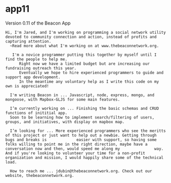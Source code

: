 # app11
Version 0.11 of the Beacon App


    Hi, I'm Jared, and I'm working on programming a social network utility devoted to community connection and action, instead of profits and capturing attention. 
      ~Read more about what I'm working on at www.thebeaconnetwork.org.
      
       I'm a novice programmer putting this together by myself until I find the people to help me. 
          Right now we have a limited budget but are increasing our fundraising outreach this year. 
          Eventually we hope to hire experienced programmers to guide and support app development. 
          In the meantime any voluntary help as I write this code on my own is appreciated!
      
      I'm writing Beacon in ... Javascript, node, express, mongo, and mongoose, with Mapbox-GLJS for some main features.
      
      I’m currently working on ... Finishing the basic schemas and CRUD functions of inititial app. 
      Soon to be learning how to implement search/filtering of users, groups, and initiatives, with display on mapbox map.

      I’m looking for ... More experienced programmers who see the meritts of this project or just want to help out a newbie. Getting through bugs and breaks is             easier with support, so having some folks willing to point me in the right direction, maybe have a conversation now and then, would speed me along my               way. And if you're looking to volunteer your time for a non-profit organization and mission, I would happily share some of the technical load.
 
      How to reach me ... jdubin@thebeaconnetwork.org. Check out our website, thebeaconnetwork.org.

